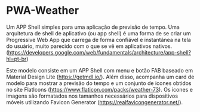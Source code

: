 PWA-Weather
===========

Um APP Shell simples para uma aplicação de previsão de tempo.
Uma arquitetura de shell de aplicativo (ou app shell) é uma forma de se criar um Progressive Web App que carrega 
de forma confiável e instantânea na tela do usuário, muito parecido com o que se vê 
em aplicativos nativos. (https://developers.google.com/web/fundamentals/architecture/app-shell?hl=pt-br)

Este modelo consiste em um APP Shell com menu e botão FAB baseado em Material Design Lite (https://getmdl.io/). 
Além disso, acompanha um card de modelo para mostrar a previsão do tempo e um conjunto de icones obtidos 
no site FlatIcons (https://www.flaticon.com/packs/weather-73).
Os icones e imagens são formatados nos tamanhos necessários 
para dispositivos móveis utilizando Favicon Generator (https://realfavicongenerator.net/).
